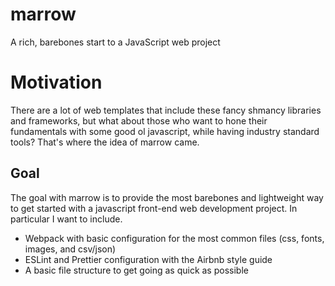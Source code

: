 # marrow
A rich, barebones start to a JavaScript web project

# Motivation
There are a lot of web templates that include these fancy shmancy libraries and frameworks, but what about those who want to hone their fundamentals with some good ol javascript, while having industry standard tools? That's where the idea of marrow came.

## Goal
The goal with marrow is to provide the most barebones and lightweight way to get started with a javascript front-end web development project. In particular I want to include.

- Webpack with basic configuration for the most common files (css, fonts, images, and csv/json)
- ESLint and Prettier configuration with the Airbnb style guide
- A basic file structure to get going as quick as possible
